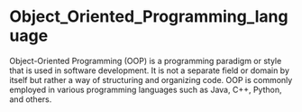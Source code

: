 # Object_Oriented_Programming_language
Object-Oriented Programming (OOP) is a programming paradigm or style that is used in software development. It is not a separate field or domain by itself but rather a way of structuring and organizing code. OOP is commonly employed in various programming languages such as Java, C++, Python, and others. 
